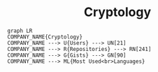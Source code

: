 <h1 align="center">Cryptology</h1>

```mermaid
graph LR
COMPANY_NAME{Cryptology}
COMPANY_NAME ---> U{Users} ---> UN[21]
COMPANY_NAME ---> R{Repositories} ---> RN[241]
COMPANY_NAME ---> G{Gists} ---> GN[90]
COMPANY_NAME ---> ML{Most Used<br>Languages}
```
